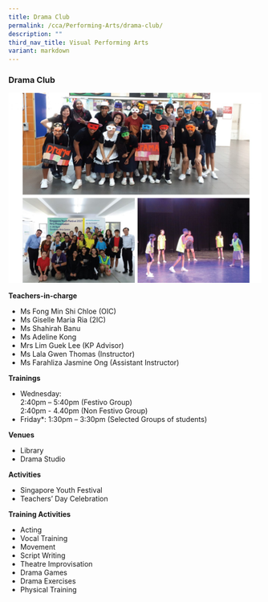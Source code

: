 ```yaml
---
title: Drama Club
permalink: /cca/Performing-Arts/drama-club/
description: ""
third_nav_title: Visual Performing Arts
variant: markdown
---
```

### Drama Club

<img src="/images/cca24.png" style="width:80%,align:left">


**Teachers-in-charge**

*   Ms Fong Min Shi Chloe (OIC)
*   Ms Giselle Maria Ria (2IC)
*   Ms Shahirah Banu
*   Ms Adeline Kong
*   Mrs Lim Guek Lee (KP Advisor)
*   Ms Lala Gwen Thomas (Instructor)
*   Ms Farahliza Jasmine Ong (Assistant Instructor) 

**Trainings**

*   Wednesday: <br>
 2:40pm – 5:40pm (Festivo Group) <br>
 2:40pm - 4.40pm (Non Festivo Group)
*   Friday*: 1:30pm – 3:30pm (Selected Groups of students)


**Venues**

*   Library
*   Drama Studio

**Activities**

*   Singapore Youth Festival
*   Teachers’ Day Celebration

**Training Activities**

*   Acting
*   Vocal Training
*   Movement
*   Script Writing
*   Theatre Improvisation
*   Drama Games
*   Drama Exercises
*   Physical Training